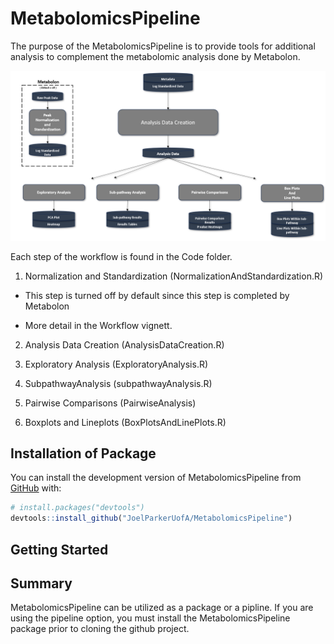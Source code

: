
<!-- README.md is generated from README.Rmd. Please edit that file -->

# MetabolomicsPipeline

<!-- badges: start -->
<!-- badges: end -->

The purpose of the MetabolomicsPipeline is to provide tools for
additional analysis to complement the metabolomic analysis done by
Metabolon.

<img src="Workflow.png"/>

Each step of the workflow is found in the Code folder.

1.  Normalization and Standardization
    (NormalizationAndStandardization.R)

- This step is turned off by default since this step is completed by
  Metabolon

- More detail in the Workflow vignett.

2.  Analysis Data Creation (AnalysisDataCreation.R)

3.  Exploratory Analysis (ExploratoryAnalysis.R)

4.  SubpathwayAnalysis (subpathwayAnalysis.R)

5.  Pairwise Comparisons (PairwiseAnalysis)

6.  Boxplots and Lineplots (BoxPlotsAndLinePlots.R)

## Installation of Package

You can install the development version of MetabolomicsPipeline from
[GitHub](https://github.com/) with:

``` r
# install.packages("devtools")
devtools::install_github("JoelParkerUofA/MetabolomicsPipeline")
```

## Getting Started

## Summary

MetabolomicsPipeline can be utilized as a package or a pipline. If you
are using the pipeline option, you must install the MetabolomicsPipeline
package prior to cloning the github project.
